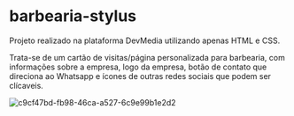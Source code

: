 # barbearia-stylus
Projeto realizado na plataforma DevMedia utilizando apenas HTML e CSS.

Trata-se de um cartão de visitas/página personalizada para barbearia, com informações sobre a empresa, logo da empresa, botão de contato que direciona ao Whatsapp e ícones de outras redes sociais que podem ser clícaveis.

![c9cf47bd-fb98-46ca-a527-6c9e99b1e2d2](https://github.com/phsoaresb/barbearia-stylus/assets/134897384/52bceb50-e853-4d50-9b8f-eb8bee252c24)
